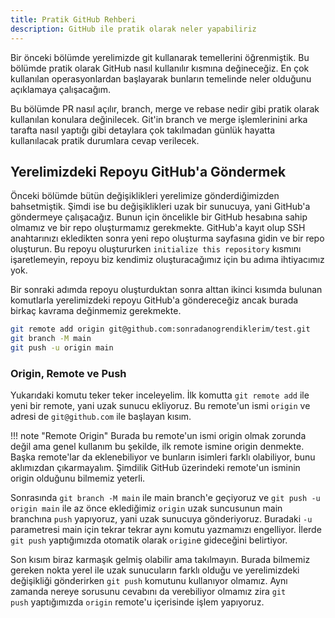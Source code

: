 ```yaml
---
title: Pratik GitHub Rehberi
description: GitHub ile pratik olarak neler yapabiliriz
---
```


Bir önceki bölümde yerelimizde git kullanarak temellerini öğrenmiştik. Bu bölümde pratik olarak
GitHub nasıl kullanılır kısmına değineceğiz. En çok kullanılan operasyonlardan başlayarak bunların
temelinde neler olduğunu açıklamaya çalışacağım.

Bu bölümde PR nasıl açılır, branch, merge ve rebase nedir gibi pratik olarak kullanılan konulara
değinilecek. Git'in branch ve merge işlemlerinini arka tarafta nasıl yaptığı gibi detaylara çok
takılmadan günlük hayatta kullanılacak pratik durumlara cevap verilecek.

## Yerelimizdeki Repoyu GitHub'a Göndermek

Önceki bölümde bütün değişiklikleri yerelimize gönderdiğimizden bahsetmiştik. Şimdi ise bu
değişiklikleri uzak bir sunucuya, yani GitHub'a göndermeye çalışacağız. Bunun için öncelikle bir
GitHub hesabına sahip olmamız ve bir repo oluşturmamız gerekmekte. GitHub'a kayıt olup SSH
anahtarınızı ekledikten sonra yeni repo oluşturma sayfasına gidin ve bir repo oluşturun. Bu repoyu
oluştururken `initialize this repository` kısmını işaretlemeyin, repoyu biz kendimiz oluşturacağımız
için bu adıma ihtiyacımız yok.

Bir sonraki adımda repoyu oluşturduktan sonra alttan ikinci kısımda bulunan komutlarla yerelimizdeki
repoyu GitHub'a göndereceğiz ancak burada birkaç kavrama değinmemiz gerekmekte.

```sh
git remote add origin git@github.com:sonradanogrendiklerim/test.git
git branch -M main
git push -u origin main
```

### Origin, Remote ve Push

Yukarıdaki komutu teker teker inceleyelim. İlk komutta `git remote add` ile yeni bir remote, yani
uzak sunucu ekliyoruz. Bu remote'un ismi `origin` ve adresi de `git@github.com` ile başlayan kısım.

!!! note "Remote Origin"
    Burada bu remote'un ismi origin olmak zorunda değil ama genel kullanım bu şekilde, ilk remote
    ismine origin denmekte. Başka remote'lar da eklenebiliyor ve bunların isimleri farklı
    olabiliyor, bunu aklımızdan çıkarmayalım. Şimdilik GitHub üzerindeki remote'un isminin origin
    olduğunu bilmemiz yeterli.

Sonrasında `git branch -M main` ile main branch'e geçiyoruz ve `git push -u origin main` ile az önce
eklediğimiz `origin` uzak suncusunun main branchına `push` yapıyoruz, yani uzak sunucuya
gönderiyoruz. Buradaki `-u` parametresi main için tekrar tekrar aynı komutu yazmamızı engelliyor.
İlerde `git push` yaptığımızda otomatik olarak `origin`e gideceğini belirtiyor.

Son kısım biraz karmaşık gelmiş olabilir ama takılmayın. Burada bilmemiz gereken nokta yerel ile
uzak sunucuların farklı olduğu ve yerelimizdeki değişikliği gönderirken `git push` komutunu
kullanıyor olmamız. Aynı zamanda nereye sorusunu cevabını da verebiliyor olmamız zira `git
push` yaptığımızda `origin` remote'u içerisinde işlem yapıyoruz.
